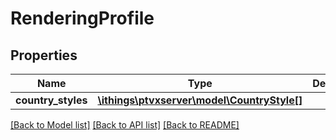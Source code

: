# RenderingProfile

## Properties
Name | Type | Description | Notes
------------ | ------------- | ------------- | -------------
**country_styles** | [**\ithings\ptvxserver\model\CountryStyle[]**](CountryStyle.md) |  | [optional] 

[[Back to Model list]](../../README.md#documentation-for-models) [[Back to API list]](../../README.md#documentation-for-api-endpoints) [[Back to README]](../../README.md)

